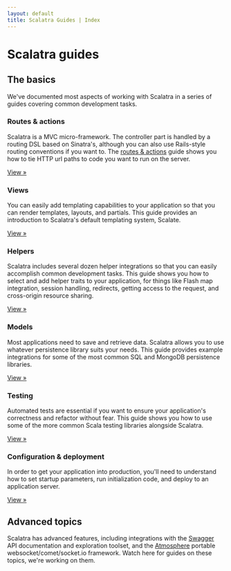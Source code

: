 ```yaml
---
layout: default
title: Scalatra Guides | Index
---
```


<div class="page-header">
  <h1>Scalatra guides</h1>
</div>

## The basics

We've documented most aspects of working with Scalatra in a series of guides covering common development tasks.


<div class="row">
	<div class="span4">
		<h3>Routes &amp; actions</h3>
		<p>Scalatra is a MVC micro-framework.  The <emphasis>controller</emphasis> part is handled by a routing DSL based on Sinatra's, although you can also use Rails-style routing conventions if you want to. The <a href="routes-and-actions.html">routes &amp; actions</a> guide shows you how to tie HTTP url paths to code you want to run on the server.</p><p><a href="routes-and-actions.html" class="btn">View »</a> </p>
	</div>
	<div class="span4">
		<h3>Views</h3>
		<p>You can easily add templating capabilities to your application so that you can render templates, layouts, and partials. This guide provides an introduction to Scalatra's default templating system, Scalate.</p><p><a href="views.html" class="btn">View »</a> </p>
	</div>
	<div class="span4">
		<h3>Helpers</h3>
		<p>Scalatra includes several dozen helper integrations so that you can easily accomplish common development tasks. This guide shows you how to select and add helper traits to your application, for things like Flash map integration, session handling, redirects, getting access to the request, and cross-origin resource sharing.</p><p><a href="helpers.html" class="btn">View »</a> </p>
	</div>
	<div class="span4">
		<h3>Models</h3>
		<p>Most applications need to save and retrieve data. Scalatra allows you to use whatever persistence library suits your needs. This guide provides example integrations for some of the most common SQL and MongoDB persistence libraries.</p><p><a href="models.html" class="btn">View »</a> </p>
	</div>
	<div class="span4">
		<h3>Testing</h3>
		<p>Automated tests are essential if you want to ensure your application's correctness and refactor without fear. This guide shows you how to use some of the more common Scala testing libraries alongside Scalatra.</p><p><a href="testing.html" class="btn">View »</a> </p>
	</div>
	<div class="span4">
		<h3>Configuration &amp; deployment</h3>
		<p>In order to get your application into production, you'll need to understand how to set startup parameters, run initialization code, and deploy to an application server.</p><p><a href="configuration-deployment.html" class="btn">View »</a> </p>
	</div>
</div>

## Advanced topics

Scalatra has advanced features, including integrations with the <a href="http://swagger.wordnik.com">Swagger</a> API documentation and exploration toolset, and the <a href="https://github.com/Atmosphere/atmosphere">Atmosphere</a> portable websocket/comet/socket.io framework. Watch here for guides on these topics, we're working on them.

